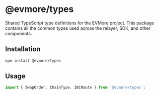 # @evmore/types

Shared TypeScript type definitions for the EVMore project. This package contains all the common types used across the relayer, SDK, and other components.

## Installation

```bash
npm install @evmore/types
```

## Usage

```typescript
import { SwapOrder, ChainType, IBCRoute } from '@evmore/types';
```